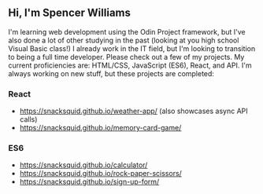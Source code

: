 ## Hi, I'm Spencer Williams

I'm learning web development using the Odin Project framework, but I've also done a lot of other studying in the past (looking at you high school Visual Basic class!) I already work in the IT field, but I'm looking to transition to being a full time developer. Please check out a few of my projects. My current proficiencies are: HTML/CSS, JavaScript (ES6), React, and API. I'm always working on new stuff, but these projects are completed:

### React
- https://snacksquid.github.io/weather-app/ (also showcases async API calls)
- https://snacksquid.github.io/memory-card-game/

### ES6
- https://snacksquid.github.io/calculator/
- https://snacksquid.github.io/rock-paper-scissors/
- https://snacksquid.github.io/sign-up-form/

<!---
SnackSquid/SnackSquid is a ✨ special ✨ repository because its `README.md` (this file) appears on your GitHub profile.
You can click the Preview link to take a look at your changes.
--->
